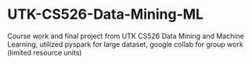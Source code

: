 # UTK-CS526-Data-Mining-ML
Course work and final project from UTK CS526 Data Mining and Machine Learning, utilized pyspark for large dataset, google collab for group work (limited resource units)
